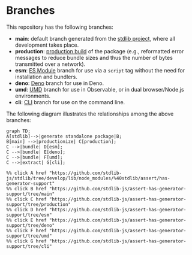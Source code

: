 <!--

@license Apache-2.0

Copyright (c) 2023 The Stdlib Authors.

Licensed under the Apache License, Version 2.0 (the "License");
you may not use this file except in compliance with the License.
You may obtain a copy of the License at

    http://www.apache.org/licenses/LICENSE-2.0

Unless required by applicable law or agreed to in writing, software
distributed under the License is distributed on an "AS IS" BASIS,
WITHOUT WARRANTIES OR CONDITIONS OF ANY KIND, either express or implied.
See the License for the specific language governing permissions and
limitations under the License.

-->

# Branches

This repository has the following branches:

-   **main**: default branch generated from the [stdlib project][stdlib-url], where all development takes place.
-   **production**: [production build][production-url] of the package (e.g., reformatted error messages to reduce bundle sizes and thus the number of bytes transmitted over a network).
-   **esm**: [ES Module][esm-url] branch for use via a `script` tag without the need for installation and bundlers.
-   **deno**: [Deno][deno-url] branch for use in Deno.
-   **umd**: [UMD][umd-url] branch for use in Observable, or in dual browser/Node.js environments.
-   **cli**: [CLI][cli-url] branch for use on the command line.

The following diagram illustrates the relationships among the above branches:

```mermaid
graph TD;
A[stdlib]-->|generate standalone package|B;
B[main] -->|productionize| C[production];
C -->|bundle| D[esm];
C -->|bundle| E[deno];
C -->|bundle| F[umd];
C -->|extract| G[cli];

%% click A href "https://github.com/stdlib-js/stdlib/tree/develop/lib/node_modules/%40stdlib/assert/has-generator-support"
%% click B href "https://github.com/stdlib-js/assert-has-generator-support/tree/main"
%% click C href "https://github.com/stdlib-js/assert-has-generator-support/tree/production"
%% click D href "https://github.com/stdlib-js/assert-has-generator-support/tree/esm"
%% click E href "https://github.com/stdlib-js/assert-has-generator-support/tree/deno"
%% click F href "https://github.com/stdlib-js/assert-has-generator-support/tree/umd"
%% click G href "https://github.com/stdlib-js/assert-has-generator-support/tree/cli"
```

[stdlib-url]: https://github.com/stdlib-js/stdlib/tree/develop/lib/node_modules/%40stdlib/assert/has-generator-support
[production-url]: https://github.com/stdlib-js/assert-has-generator-support/tree/production
[deno-url]: https://github.com/stdlib-js/assert-has-generator-support/tree/deno
[umd-url]: https://github.com/stdlib-js/assert-has-generator-support/tree/umd
[esm-url]: https://github.com/stdlib-js/assert-has-generator-support/tree/esm
[cli-url]: https://github.com/stdlib-js/assert-has-generator-support/tree/cli